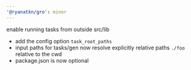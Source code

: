```yaml
---
'@ryanatkn/gro': minor
---
```


enable running tasks from outside src/lib

- add the config option `task_root_paths`
- input paths for tasks/gen now resolve explicitly relative paths `./foo` relative to the cwd
- package.json is now optional

